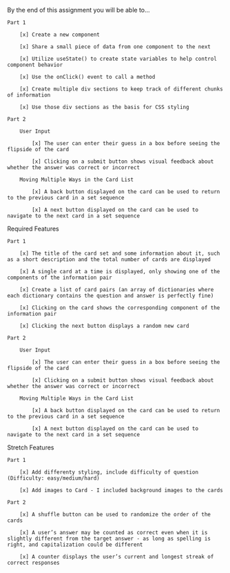 By the end of this assignment you will be able to...

    Part 1

        [x] Create a new component
        
        [x] Share a small piece of data from one component to the next
        
        [x] Utilize useState() to create state variables to help control component behavior
        
        [x] Use the onClick() event to call a method
        
        [x] Create multiple div sections to keep track of different chunks of information
        
        [x] Use those div sections as the basis for CSS styling

    Part 2
    
        User Input
        
            [x] The user can enter their guess in a box before seeing the flipside of the card
            
            [x] Clicking on a submit button shows visual feedback about whether the answer was correct or incorrect
            
        Moving Multiple Ways in the Card List
        
            [x] A back button displayed on the card can be used to return to the previous card in a set sequence
            
            [x] A next button displayed on the card can be used to navigate to the next card in a set sequence

Required Features

    Part 1

        [x] The title of the card set and some information about it, such as a short description and the total number of cards are displayed
        
        [x] A single card at a time is displayed, only showing one of the components of the information pair
        
        [x] Create a list of card pairs (an array of dictionaries where each dictionary contains the question and answer is perfectly fine)
        
        [x] Clicking on the card shows the corresponding component of the information pair
        
        [x] Clicking the next button displays a random new card

    Part 2
    
        User Input
        
            [x] The user can enter their guess in a box before seeing the flipside of the card
            
            [x] Clicking on a submit button shows visual feedback about whether the answer was correct or incorrect
            
        Moving Multiple Ways in the Card List
        
            [x] A back button displayed on the card can be used to return to the previous card in a set sequence
            
            [x] A next button displayed on the card can be used to navigate to the next card in a set sequence

Stretch Features

    Part 1

        [x] Add differenty styling, include difficulty of question (Difficulty: easy/medium/hard)
        
        [x] Add images to Card - I included background images to the cards

    Part 2

        [x] A shuffle button can be used to randomize the order of the cards
        
        [x] A user’s answer may be counted as correct even when it is slightly different from the target answer - as long as spelling is right, and capitalization could be different
        
        [x] A counter displays the user’s current and longest streak of correct responses
 
